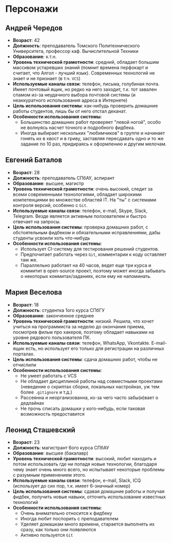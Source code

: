 # Персонажи

## Андрей Чередов

* **Возраст**: 42
* **Должность**: преподаватель Томского Политехнического Университета, профессор каф. Вычислительной Техники
* **Образование**: к.т.н.
* **Уровень технической грамотности**: средний, обладает большим массивом устаревших знаний (помнит времена перфокарт и считает, что Алгол - лучший язык). Современных технологий не знает и не признает (в т.ч. `VCS`)
* **Используемые каналы связи**: телефон, письма, голубиная почта. Имеет почтовый ящик, но редко на него заходит, т.к. тот завален спамом из-за неудачного выбора почтовой системы (и неаккуратного использования адреса в Интернете)
* **Цель использования системы**: как-нибудь проверить домашние работы студентов, лишь бы от него отстал деканат.
* **Особенности использования системы**:
  * Большинство домашних работ проверяет "левой ногой", особо не волнуясь насчет точного и подробного фидбека.
  *  Иногда выбирает нескольких "любимчиков" в группе и начинает гонять их в хвост и в гриву, заставляя пересдавать одно и то же задание по 10 раз, придираясь к оформлению и другим мелочам.

## Евгений Баталов
* **Возраст**: 28
* **Должность**: преподаватель СПбАУ, аспирант
* **Образование**: высшее, магистр
* **Уровень технической грамотности**: очень высокий, следит за всеми современными технологиями, обладает широкими компетенциями во множестве областей IT. На "ты" с системами контроля версий, особенно с `Git`.
* **Используемые каналы связи**: телефон, e-mail, Skype, Slack, Telegram. Везде является активным ползователем и быстро отвечает на запросы.
* **Цель использования системы**: проверка домашних работ, с обстоятельным фидбеком и обязательными исправлениями, дабы студенты усвоили хоть что-нибудь
* **Особенности использования системы**:
  * Использует CI-систему для тестирования решений студентов.
  * Предпочитает работать через `Git`, комментарии к коду оставляет там же.
  * Параллельно работает на 40 часов, ведет еще три курса и коммитит в open-source проект, поэтому может иногда забывать о некоторых коммитах/заданиях, если ему не напоминать.

## Мария Веселова
* **Возраст**: 18
* **Должность**: студентка 1ого курса СПбГУ
* **Образование**: законченное среднее
* **Уровень технической грамотности**: низкий. Решила, что хочет учиться на программиста за неделю до окончания приема, посмотрев фильм про хакеров, поэтому обладает навыками на уровне рядового пользователя ПК.
* **Используемые каналы связи**: телефон, WhatsApp, Vkontakte. E-mail-ящик есть, но использует его только для регистрации на различных порталах.
* **Цель использования системы**: сдача домашних работ, чтобы не отчислили
* **Особенности использования системы**:
  * Не умеет работать с VCS
  * Не обладает дисциплиной работы над совместными проектами (неведение о скриптах сборки, локальных настройках, уж тем более `.gitignore` и т.д.)
  * Рассеянна и неорганизованна, из-за чего часто забы(и)вает о дедлайнах
  * Не прочь списать домашки у кого-нибудь, если таковая возможность предоставится


## Леонид Сташевский
* **Возраст**: 23
* **Должность**: магистрант 6ого курса СПбАУ
* **Образование**: высшее (бакалавр)
* **Уровень технической грамотности**: высокий, любит находить и потом использовать где ни попадя новые технологии, благодаря чему знает очень много всего, но испытывает некоторые проблемы с разумным применением этого.
* **Используемые каналы связи**: телефон, e-mail, Slack, ICQ (использует до сих пор, т.к. имеет 6-значный номер)
* **Цель использования системы**: сдавая домашние работы и получая фидбек, получить новые навыки, отточить использование известных технологий
* **Особенности использования системы**:
  * Очень внимательно относится к фидбеку
  * Иногда любит поспорить с преподавателем
  * Уделяет домашкам много времени, старается выполнять их сразу, как только они появляются
  * Активно пользуется `Git`

